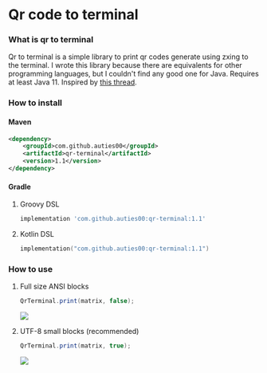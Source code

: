 # Qr code to terminal

### What is qr to terminal

Qr to terminal is a simple library to print qr codes generate using zxing to the terminal.
I wrote this library because there are equivalents for other programming languages, but I couldn't find any good one for Java.
Requires at least Java 11.
Inspired by [this thread](https://superuser.com/a/1420015).

### How to install

#### Maven

```xml
<dependency>
    <groupId>com.github.auties00</groupId>
    <artifactId>qr-terminal</artifactId>
    <version>1.1</version>
</dependency>
```

#### Gradle

1. Groovy DSL
   ```groovy
   implementation 'com.github.auties00:qr-terminal:1.1'
   ```

2. Kotlin DSL
   ```kotlin
   implementation("com.github.auties00:qr-terminal:1.1")
   ```

### How to use

1. Full size ANSI blocks
   ```java
   QrTerminal.print(matrix, false);
   ```

   ![](https://user-images.githubusercontent.com/28218457/180877477-c8360128-62b7-48fe-96c9-bdc17e8fb2b3.png)

2. UTF-8 small blocks (recommended)
   ```java
   QrTerminal.print(matrix, true);
   ```

   ![](https://user-images.githubusercontent.com/28218457/180877136-bd54c647-1507-4743-8111-74d9e41c4e9f.png)
